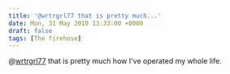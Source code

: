 ```yaml
---
title: '@wrtrgrl77 that is pretty much...'
date: Mon, 31 May 2010 13:33:00 +0000
draft: false
tags: [The firehose]
---
```


@[wrtrgrl77](http://twitter.com/wrtrgrl77) that is pretty much how I've operated my whole life.
